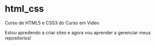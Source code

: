 # html_css
 Curso de HTML5 e CSS3 do Curso em Video

 Estou apredendo a criar sites e agora vou aprender a gerenciar meus repositorios!
